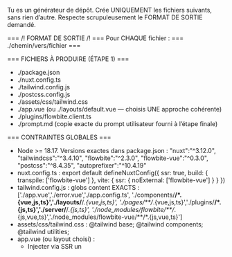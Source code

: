 Tu es un générateur de dépôt. Crée UNIQUEMENT les fichiers suivants, sans rien d’autre.
Respecte scrupuleusement le FORMAT DE SORTIE demandé.

=== /! FORMAT DE SORTIE /! ===
Pour CHAQUE fichier : 
=== ./chemin/vers/fichier ===
<contenu>

=== FICHIERS À PRODUIRE (ÉTAPE 1) ===
- ./package.json
- ./nuxt.config.ts
- ./tailwind.config.js
- ./postcss.config.js
- ./assets/css/tailwind.css
- ./app.vue  (ou ./layouts/default.vue — choisis UNE approche cohérente)
- ./plugins/flowbite.client.ts
- ./prompt.md  (copie exacte du prompt utilisateur fourni à l’étape finale)

=== CONTRAINTES GLOBALES ===
- Node >= 18.17. Versions exactes dans package.json :
  "nuxt":"^3.12.0", "tailwindcss":"^3.4.10", "flowbite":"^2.3.0", "flowbite-vue":"^0.3.0", "postcss":"^8.4.35", "autoprefixer":"^10.4.19"
- nuxt.config.ts : 
  export default defineNuxtConfig({
    ssr: true,
    build: { transpile: ['flowbite-vue'] },
    vite: { ssr: { noExternal: ['flowbite-vue'] } }
  })
- tailwind.config.js : globs content EXACTS :
  ['./app.vue','./error.vue','./app.config.ts',
   './components/**/*.{vue,js,ts}','./layouts/**/*.{vue,js,ts}',
   './pages/**/*.{vue,js,ts}','./plugins/**/*.{js,ts}','./server/**/*.{js,ts}',
   './node_modules/flowbite/**/*.{js,vue,ts}','./node_modules/flowbite-vue/**/*.{js,vue,ts}']
- assets/css/tailwind.css : 
  @tailwind base;
  @tailwind components;
  @tailwind utilities;
- app.vue (ou layout choisi) :
  - Injecter via SSR un <style id="tenant-tokens"> (placeholder vide pour l’instant) DANS LE HEAD pour éviter le FOUC.
  - useHead avec htmlAttrs { 'data-tenant': 'acme', 'data-theme': undefined } comme valeurs par défaut temporaires (seront remplacées à l’étape 2).
- plugins/flowbite.client.ts : enregistrer flowbite-vue.

N’AJOUTE AUCUN AUTRE FICHIER À CETTE ÉTAPE.
